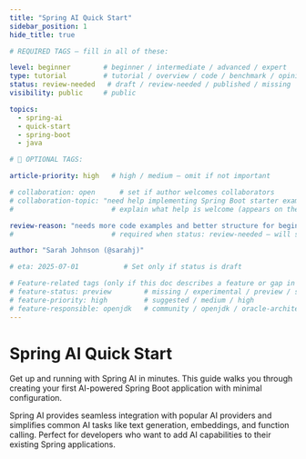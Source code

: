 ```yaml
---
title: "Spring AI Quick Start"
sidebar_position: 1
hide_title: true

# REQUIRED TAGS — fill in all of these:

level: beginner        # beginner / intermediate / advanced / expert
type: tutorial         # tutorial / overview / code / benchmark / opinion / api-doc
status: review-needed   # draft / review-needed / published / missing
visibility: public     # public

topics:
  - spring-ai
  - quick-start
  - spring-boot
  - java

# 🧩 OPTIONAL TAGS:

article-priority: high   # high / medium — omit if not important

# collaboration: open      # set if author welcomes collaborators
# collaboration-topic: "need help implementing Spring Boot starter examples"  
#                        # explain what help is welcome (appears on the dashboard & collab page)

review-reason: "needs more code examples and better structure for beginners"
#                        # required when status: review-needed — will show on the article and in the dashboard

author: "Sarah Johnson (@sarahj)"

# eta: 2025-07-01           # Set only if status is draft

# Feature-related tags (only if this doc describes a feature or gap in Java+AI):
# feature-status: preview        # missing / experimental / preview / stable / specified
# feature-priority: high         # suggested / medium / high
# feature-responsible: openjdk   # community / openjdk / oracle-architects / jsr / vendor:redhat / project-lead:<name>
---
```


# Spring AI Quick Start

Get up and running with Spring AI in minutes. This guide walks you through creating your first AI-powered Spring Boot application with minimal configuration.

Spring AI provides seamless integration with popular AI providers and simplifies common AI tasks like text generation, embeddings, and function calling. Perfect for developers who want to add AI capabilities to their existing Spring applications. 
